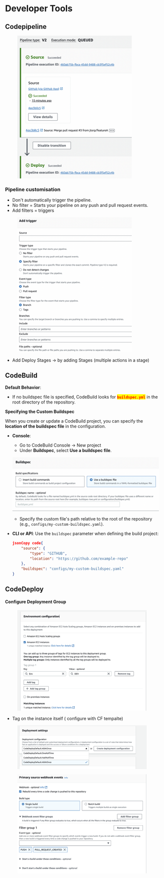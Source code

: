 # Developer Tools

## Codepipeline

<div align="left"><figure><img src="../.gitbook/assets/codepipelineDeployFromGitRepo.png" alt="" width="375"><figcaption></figcaption></figure></div>

### Pipeline customisation

* Don't automatically trigger the pipeline.
* No filter  = Starts your pipeline on any push and pull request events.
* Add filters = triggers

<div align="left"><figure><img src="../.gitbook/assets/CodePipelineTriggers.png" alt="" width="375"><figcaption></figcaption></figure></div>

* Add Deploy Stages -> by adding Stages (multiple actions in a stage)

## CodeBuild

**Default Behavior**:

* If no buildspec file is specified, CodeBuild looks for <mark style="color:red;">**`buildspec.yml`**</mark> in the root directory of the repository.

**Specifying the Custom Buildspec**

When you create or update a CodeBuild project, you can specify the **location of the buildspec file** in the configuration.

*   **Console**:

    * Go to  CodeBuild Console -> New  project&#x20;
    * Under **Buildspec**, select **Use a buildspec file**.

    ![](../.gitbook/assets/buildspecymlFile.png)

    * Specify the custom file's path relative to the root of the repository (e.g., `configs/my-custom-buildspec.yaml`).
*   **CLI or API**: Use the `buildspec` parameter when defining the build project:

    ```json
    jsonCopy code{
        "source": {
            "type": "GITHUB",
            "location": "https://github.com/example-repo"
        },
        "buildspec": "configs/my-custom-buildspec.yaml"
    }
    ```

## CodeDeploy

#### Configure Deployment Group

<figure><img src="../.gitbook/assets/deploymentGroup(ec2).png" alt=""><figcaption></figcaption></figure>

* Tag on the instance itself ( configure with CF tempalte)



<div><figure><img src="../.gitbook/assets/deploymentSetting.png" alt=""><figcaption></figcaption></figure> <figure><img src="../.gitbook/assets/deploymentSetting-1.png" alt=""><figcaption></figcaption></figure></div>



